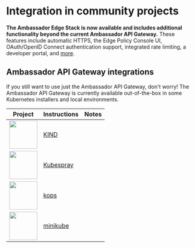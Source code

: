 # Integration in community projects

**The Ambassador Edge Stack is now available and includes additional functionality beyond the current Ambassador API Gateway.**
These features include automatic HTTPS, the Edge Policy Console UI, OAuth/OpenID Connect authentication support, integrated rate
limiting, a developer portal, and [more](/edge-stack-faq/).

## Ambassador API Gateway integrations

If you still want to use just the Ambassador API Gateway, don't worry! The Ambassador API Gateway
is currently available out-of-the-box in some Kubernetes installers and local environments.

| Project     | Instructions | Notes  |
|:-----------:|:---------|:-------|
| <img width="75" src="https://github.com/kubernetes-sigs/kind/blob/master/logo/logo.png?raw=true"></img>| [KIND](https://kind.sigs.k8s.io/docs/user/ingress/#ambassador) |       |
| <img width="75" src="https://kubespray.io/logo/logo-clear.png"></img> | [Kubespray](https://github.com/kubernetes-sigs/kubespray/tree/master/roles/kubernetes-apps/ingress_controller/ambassador) |  |
| <img width="75" src="https://github.com/kubernetes/kops/raw/master/docs/img/logo-notext.png"></img> | [kops](https://github.com/kubernetes/kops/blob/master/addons/ambassador/README.md) |  |
| <img width="75" src="https://raw.githubusercontent.com/kubernetes/minikube/master/images/logo/logo.png"></img> | [minikube](https://minikube.sigs.k8s.io/docs/tutorials/ambassador_ingress_controller/) |  |
